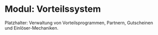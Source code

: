 # Modul: Vorteilssystem

Platzhalter: Verwaltung von Vorteilsprogrammen, Partnern, Gutscheinen und Einlöser-Mechaniken.
